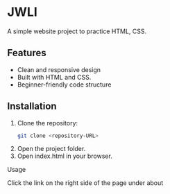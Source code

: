 # JWLI

A simple website project to practice HTML, CSS.

## Features

- Clean and responsive design  
- Built with HTML and CSS.
- Beginner-friendly code structure  

## Installation

1. Clone the repository:  
   ```bash
   git clone <repository-URL>
2. Open the project folder.
3. Open index.html in your browser.



Usage

Click the link on the right side of the page under about
